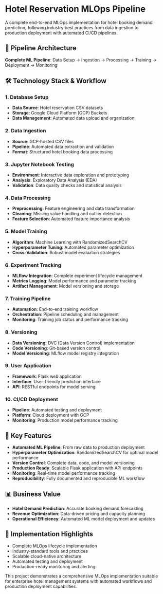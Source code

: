 # Hotel Reservation MLOps Pipeline

A complete end-to-end MLOps implementation for hotel booking demand prediction, following industry best practices from data ingestion to production deployment with automated CI/CD pipelines.

## 🔄 Pipeline Architecture

**Complete ML Pipeline**: Data Setup → Ingestion → Processing → Training → Deployment → Monitoring

## 🛠️ Technology Stack & Workflow

### **1. Database Setup**
- **Data Source**: Hotel reservation CSV datasets
- **Storage**: Google Cloud Platform (GCP) Buckets
- **Data Management**: Automated data upload and organization

### **2. Data Ingestion**
- **Source**: GCP-hosted CSV files
- **Pipeline**: Automated data extraction and validation
- **Format**: Structured hotel booking data processing

### **3. Jupyter Notebook Testing**
- **Environment**: Interactive data exploration and prototyping
- **Analysis**: Exploratory Data Analysis (EDA)
- **Validation**: Data quality checks and statistical analysis

### **4. Data Processing**
- **Preprocessing**: Feature engineering and data transformation
- **Cleaning**: Missing value handling and outlier detection
- **Feature Selection**: Automated feature importance analysis

### **5. Model Training**
- **Algorithm**: Machine Learning with RandomizedSearchCV
- **Hyperparameter Tuning**: Automated parameter optimization
- **Cross-Validation**: Robust model evaluation strategies

### **6. Experiment Tracking**
- **MLflow Integration**: Complete experiment lifecycle management
- **Metrics Logging**: Model performance and parameter tracking
- **Artifact Management**: Model versioning and storage

### **7. Training Pipeline**
- **Automation**: End-to-end training workflow
- **Orchestration**: Pipeline scheduling and management
- **Monitoring**: Training job status and performance tracking

### **8. Versioning**
- **Data Versioning**: DVC (Data Version Control) implementation
- **Code Versioning**: Git-based version control
- **Model Versioning**: MLflow model registry integration

### **9. User Application**
- **Framework**: Flask web application
- **Interface**: User-friendly prediction interface
- **API**: RESTful endpoints for model serving

### **10. CI/CD Deployment**
- **Pipeline**: Automated testing and deployment
- **Platform**: Cloud deployment with GCP
- **Monitoring**: Production model performance tracking

## 🎯 Key Features

- **Automated ML Pipeline**: From raw data to production deployment
- **Hyperparameter Optimization**: RandomizedSearchCV for optimal model performance
- **Version Control**: Complete data, code, and model versioning
- **Production Ready**: Scalable Flask application with API endpoints
- **Monitoring**: Real-time model performance tracking
- **Reproducibility**: Fully documented and reproducible ML workflow

## 📊 Business Value

- **Hotel Demand Prediction**: Accurate booking demand forecasting
- **Revenue Optimization**: Data-driven pricing and capacity planning
- **Operational Efficiency**: Automated ML model deployment and updates

## 🚀 Implementation Highlights

- Complete MLOps lifecycle implementation
- Industry-standard tools and practices
- Scalable cloud-native architecture
- Automated testing and deployment
- Production-ready monitoring and alerting

This project demonstrates a comprehensive MLOps implementation suitable for enterprise hotel management systems with automated workflows and production deployment capabilities.
